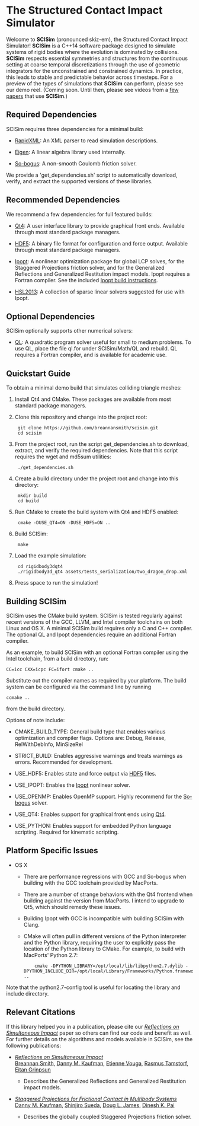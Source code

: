 The Structured Contact Impact Simulator
=======================================

Welcome to **SCISim** (pronounced skiz-em), the Structured Contact Impact Simulator! **SCISim** is a C++14 software package designed to simulate systems of rigid bodies where the evolution is dominated by collisions. **SCISim** respects essential symmetries and structures from the continuous setting at coarse temporal discretizations through the use of geometric integrators for the unconstrained and constrained dynamics. In practice, this leads to stable and predictable behavior across timesteps. For a preview of the types of simulations that **SCISim** can perform, please see our demo reel. (Coming soon. Until then, please see videos from a [few](https://www.youtube.com/watch?v=AJAGUOhpnLc) [papers](https://www.youtube.com/watch?v=tFKLo0yNmFk) that use **SCISim**.)


Required Dependencies
---------------------

SCISim requires three dependencies for a minimal build:

* [RapidXML](http://rapidxml.sourceforge.net/): An XML parser to read simulation descriptions.

* [Eigen](http://eigen.tuxfamily.org/): A linear algebra library used internally.

* [So-bogus](https://bitbucket.org/gdaviet/so-bogus): A non-smooth Coulomb friction solver.

We provide a 'get_dependencies.sh' script to automatically download, verify, and extract the supported versions of these libraries.


Recommended Dependencies
------------------------

We recommend a few dependencies for full featured builds:

* [Qt4](http://qt.digia.com/): A user interface library to provide graphical front ends. Available through most standard package managers.

* [HDF5](https://www.hdfgroup.org/HDF5/): A binary file format for configuration and force output. Available through most standard package managers.

* [Ipopt](https://projects.coin-or.org/Ipopt): A nonlinear optimization package for global LCP solves, for the Staggered Projections friction solver, and for the Generalized Reflections and Generalized Restitution impact models. Ipopt requires a Fortran compiler. See the included [Ipopt build instructions](readme_ipopt.md).

* [HSL2013](http://www.hsl.rl.ac.uk/ipopt/): A collection of sparse linear solvers suggested for use with Ipopt.


Optional Dependencies
---------------------

SCISim optionally supports other numerical solvers:

* [QL](http://www.ai7.uni-bayreuth.de/ql.htm): A quadratic program solver useful for small to medium problems. To use QL, place the file ql.for under SCISim/Math/QL and rebuild. QL requires a Fortran compiler, and is available for academic use.


Quickstart Guide
----------------

To obtain a minimal demo build that simulates colliding triangle meshes:

1. Install Qt4 and CMake. These packages are available from most standard package managers.

2. Clone this repository and change into the project root:

        git clone https://github.com/breannansmith/scisim.git
        cd scisim

3. From the project root, run the script get_dependencies.sh to download, extract, and verify the required dependencies. Note that this script requires the wget and md5sum utilities:

        ./get_dependencies.sh

4. Create a build directory under the project root and change into this directory:

        mkdir build
        cd build

5. Run CMake to create the build system with Qt4 and HDF5 enabled:

        cmake -DUSE_QT4=ON -DUSE_HDF5=ON ..

6. Build SCISim:

        make

7. Load the example simulation:

        cd rigidbody3dqt4
        ./rigidbody3d_qt4 assets/tests_serialization/two_dragon_drop.xml

8. Press space to run the simulation!


Building SCISim
---------------

SCISim uses the CMake build system. SCISim is tested regularly against recent versions of the GCC, LLVM, and Intel compiler toolchains on both Linux and OS X. A minimal SCISim build requires only a C and C++ compiler. The optional QL and Ipopt dependencies require an additional Fortran compiler.

As an example, to build SCISim with an optional Fortran compiler using the Intel toolchain, from a build directory, run:

    CC=icc CXX=icpc FC=ifort cmake ..

Substitute out the compiler names as required by your platform. The build system can be configured via the command line by running

    ccmake ..

from the build directory.

Options of note include:

* CMAKE_BUILD_TYPE: General build type that enables various optimization and compiler flags. Options are: Debug, Release, RelWithDebInfo, MinSizeRel

* STRICT_BUILD: Enables aggressive warnings and treats warnings as errors. Recommended for development.

* USE_HDF5: Enables state and force output via [HDF5](https://www.hdfgroup.org/HDF5/) files.

* USE_IPOPT: Enables the [Ipopt](https://projects.coin-or.org/Ipopt) nonlinear solver.

* USE_OPENMP: Enables OpenMP support. Highly recommend for the [So-bogus](https://bitbucket.org/gdaviet/so-bogus) solver.

* USE_QT4: Enables support for graphical front ends using [Qt4](http://qt.digia.com/).

* USE_PYTHON: Enables support for embedded Python language scripting. Required for kinematic scripting.


Platform Specific Issues
------------------------

* OS X
  * There are performance regressions with GCC and So-bogus when building with the GCC toolchain provided by MacPorts.
  * There are a number of strange behaviors with the Qt4 frontend when building against the version from MacPorts. I intend to upgrade to Qt5, which should remedy these issues.
  * Building Ipopt with GCC is incompatible with building SCISim with Clang.
  * CMake will often pull in different versions of the Python interpreter and the Python library, requiring the user to explicitly pass the location of the Python library to CMake. For example, to build with MacPorts' Python 2.7:

            cmake -DPYTHON_LIBRARY=/opt/local/lib/libpython2.7.dylib -DPYTHON_INCLUDE_DIR=/opt/local/Library/Frameworks/Python.framework/Headers ..
Note that the python2.7-config tool is useful for locating the library and include directory.

Relevant Citations
------------------

If this library helped you in a publication, please cite our [*Reflections on Simultaneous Impact*](http://www.cs.columbia.edu/cg/rosi/) paper so others can find our code and benefit as well.
For further details on the algorithms and models available in SCISim, see the following publications:

* [*Reflections on Simultaneous Impact*](http://www.cs.columbia.edu/cg/rosi/)  
[Breannan Smith](http://breannansmith.com), [Danny M. Kaufman](http://www.adobe.com/technology/people/seattle/danny-kaufman.html), [Etienne Vouga](http://www.cs.utexas.edu/users/evouga/index.html), [Rasmus Tamstorf](http://www.disneyresearch.com/people/rasmus-tamstorf/), [Eitan Grinpsun](http://www.cs.columbia.edu/~eitan/)
  * Describes the Generalized Reflections and Generalized Restitution impact models.

* [*Staggered Projections for Frictional Contact in Multibody Systems*](http://www.cs.ubc.ca/labs/sensorimotor/projects/sp_sigasia08/)  
[Danny M. Kaufman](http://www.adobe.com/technology/people/seattle/danny-kaufman.html), [Shinjiro Sueda](http://www.calpoly.edu/~ssueda/), [Doug L. James](http://www.cs.cornell.edu/~djames/), [Dinesh K. Pai](http://www.cs.ubc.ca/~pai/)
  * Describes the globally coupled Staggered Projections friction solver.

